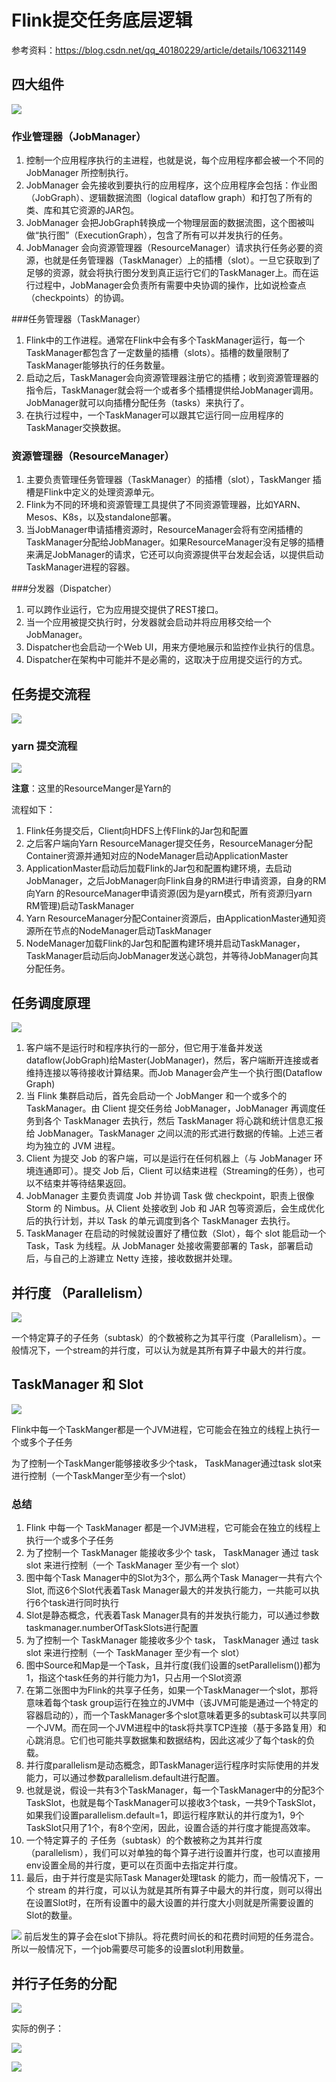 # Flink提交任务底层逻辑

参考资料：https://blog.csdn.net/qq_40180229/article/details/106321149

## 四大组件

![](Images/6.png)

### 作业管理器（JobManager）
1. 控制一个应用程序执行的主进程，也就是说，每个应用程序都会被一个不同的JobManager 所控制执行。
1. JobManager 会先接收到要执行的应用程序，这个应用程序会包括：作业图（JobGraph）、逻辑数据流图（logical dataflow graph）和打包了所有的类、库和其它资源的JAR包。
1. JobManager 会把JobGraph转换成一个物理层面的数据流图，这个图被叫做“执行图”（ExecutionGraph），包含了所有可以并发执行的任务。
1. JobManager 会向资源管理器（ResourceManager）请求执行任务必要的资源，也就是任务管理器（TaskManager）上的插槽（slot）。一旦它获取到了足够的资源，就会将执行图分发到真正运行它们的TaskManager上。而在运行过程中，JobManager会负责所有需要中央协调的操作，比如说检查点（checkpoints）的协调。

###任务管理器（TaskManager）
1. Flink中的工作进程。通常在Flink中会有多个TaskManager运行，每一个TaskManager都包含了一定数量的插槽（slots）。插槽的数量限制了TaskManager能够执行的任务数量。
1. 启动之后，TaskManager会向资源管理器注册它的插槽；收到资源管理器的指令后，TaskManager就会将一个或者多个插槽提供给JobManager调用。JobManager就可以向插槽分配任务（tasks）来执行了。
1. 在执行过程中，一个TaskManager可以跟其它运行同一应用程序的TaskManager交换数据。

### 资源管理器（ResourceManager）
1. 主要负责管理任务管理器（TaskManager）的插槽（slot），TaskManger 插槽是Flink中定义的处理资源单元。
1. Flink为不同的环境和资源管理工具提供了不同资源管理器，比如YARN、Mesos、K8s，以及standalone部署。
1. 当JobManager申请插槽资源时，ResourceManager会将有空闲插槽的TaskManager分配给JobManager。如果ResourceManager没有足够的插槽来满足JobManager的请求，它还可以向资源提供平台发起会话，以提供启动TaskManager进程的容器。

###分发器（Dispatcher）
1. 可以跨作业运行，它为应用提交提供了REST接口。
1. 当一个应用被提交执行时，分发器就会启动并将应用移交给一个JobManager。
1. Dispatcher也会启动一个Web UI，用来方便地展示和监控作业执行的信息。
1. Dispatcher在架构中可能并不是必需的，这取决于应用提交运行的方式。


## 任务提交流程

![](Images/7.png)

### yarn 提交流程

![](Images/8.png)

**注意**：这里的ResourceManger是Yarn的


流程如下：

1. Flink任务提交后，Client向HDFS上传Flink的Jar包和配置
1. 之后客户端向Yarn ResourceManager提交任务，ResourceManager分配Container资源并通知对应的NodeManager启动ApplicationMaster
1. ApplicationMaster启动后加载Flink的Jar包和配置构建环境，去启动JobManager，之后JobManager向Flink自身的RM进行申请资源，自身的RM向Yarn 的ResourceManager申请资源(因为是yarn模式，所有资源归yarn RM管理)启动TaskManager
1. Yarn ResourceManager分配Container资源后，由ApplicationMaster通知资源所在节点的NodeManager启动TaskManager
1. NodeManager加载Flink的Jar包和配置构建环境并启动TaskManager，TaskManager启动后向JobManager发送心跳包，并等待JobManager向其分配任务。


## 任务调度原理

![](Images/9.png)

1. 客户端不是运行时和程序执行的一部分，但它用于准备并发送dataflow(JobGraph)给Master(JobManager)，然后，客户端断开连接或者维持连接以等待接收计算结果。而Job Manager会产生一个执行图(Dataflow Graph)
1. 当 Flink 集群启动后，首先会启动一个 JobManger 和一个或多个的 TaskManager。由 Client 提交任务给 JobManager，JobManager 再调度任务到各个 TaskManager 去执行，然后 TaskManager 将心跳和统计信息汇报给 JobManager。TaskManager 之间以流的形式进行数据的传输。上述三者均为独立的 JVM 进程。
1. Client 为提交 Job 的客户端，可以是运行在任何机器上（与 JobManager 环境连通即可）。提交 Job 后，Client 可以结束进程（Streaming的任务），也可以不结束并等待结果返回。
1. JobManager 主要负责调度 Job 并协调 Task 做 checkpoint，职责上很像 Storm 的 Nimbus。从 Client 处接收到 Job 和 JAR 包等资源后，会生成优化后的执行计划，并以 Task 的单元调度到各个 TaskManager 去执行。
1. TaskManager 在启动的时候就设置好了槽位数（Slot），每个 slot 能启动一个 Task，Task 为线程。从 JobManager 处接收需要部署的 Task，部署启动后，与自己的上游建立 Netty 连接，接收数据并处理。


## 并行度 （Parallelism）

![](Images/10.png)

一个特定算子的子任务（subtask）的个数被称之为其平行度（Parallelism）。一般情况下，一个stream的并行度，可以认为就是其所有算子中最大的并行度。

## TaskManager 和 Slot

![](Images/11.png)

Flink中每一个TaskManger都是一个JVM进程，它可能会在独立的线程上执行一个或多个子任务

为了控制一个TaskManger能够接收多少个task， TaskManager通过task slot来进行控制（一个TaskManger至少有一个slot）


### 总结

1. Flink 中每一个 TaskManager 都是一个JVM进程，它可能会在独立的线程上执行一个或多个子任务
1. 为了控制一个 TaskManager 能接收多少个 task， TaskManager 通过 task slot 来进行控制（一个 TaskManager 至少有一个 slot）
1. 图中每个Task Manager中的Slot为3个，那么两个Task Manager一共有六个Slot, 而这6个Slot代表着Task Manager最大的并发执行能力，一共能可以执行6个task进行同时执行
1. Slot是静态概念，代表着Task Manager具有的并发执行能力，可以通过参数taskmanager.numberOfTaskSlots进行配置
1. 为了控制一个 TaskManager 能接收多少个 task， TaskManager 通过 task slot 来进行控制（一个 TaskManager 至少有一个 slot）
1. 图中Source和Map是一个Task，且并行度(我们设置的setParallelism())都为1，指这个task任务的并行能力为1，只占用一个Slot资源
1. 在第二张图中为Flink的共享子任务，如果一个TaskManager一个slot，那将意味着每个task group运行在独立的JVM中（该JVM可能是通过一个特定的容器启动的），而一个TaskManager多个slot意味着更多的subtask可以共享同一个JVM。而在同一个JVM进程中的task将共享TCP连接（基于多路复用）和心跳消息。它们也可能共享数据集和数据结构，因此这减少了每个task的负载。
1. 并行度parallelism是动态概念，即TaskManager运行程序时实际使用的并发能力，可以通过参数parallelism.default进行配置。
1. 也就是说，假设一共有3个TaskManager，每一个TaskManager中的分配3个TaskSlot，也就是每个TaskManager可以接收3个task，一共9个TaskSlot，如果我们设置parallelism.default=1，即运行程序默认的并行度为1，9个TaskSlot只用了1个，有8个空闲，因此，设置合适的并行度才能提高效率。
1. 一个特定算子的 子任务（subtask）的个数被称之为其并行度（parallelism），我们可以对单独的每个算子进行设置并行度，也可以直接用env设置全局的并行度，更可以在页面中去指定并行度。
1. 最后，由于并行度是实际Task Manager处理task 的能力，而一般情况下，一个 stream 的并行度，可以认为就是其所有算子中最大的并行度，则可以得出在设置Slot时，在所有设置中的最大设置的并行度大小则就是所需要设置的Slot的数量。

![](Images/12.png)
前后发生的算子会在slot下排队。将花费时间长的和花费时间短的任务混合。所以一般情况下，一个job需要尽可能多的设置slot利用数量。


## 并行子任务的分配

![](Images/13.png)

实际的例子：

![](Images/14.png)

![](Images/15.png)